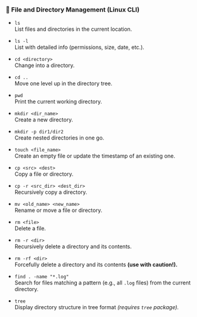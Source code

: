 ### 📁 File and Directory Management (Linux CLI)

- `ls`  
  List files and directories in the current location.

- `ls -l`  
  List with detailed info (permissions, size, date, etc.).

- `cd <directory>`  
  Change into a directory.

- `cd ..`  
  Move one level up in the directory tree.

- `pwd`  
  Print the current working directory.

- `mkdir <dir_name>`  
  Create a new directory.

- `mkdir -p dir1/dir2`  
  Create nested directories in one go.

- `touch <file_name>`  
  Create an empty file or update the timestamp of an existing one.

- `cp <src> <dest>`  
  Copy a file or directory.

- `cp -r <src_dir> <dest_dir>`  
  Recursively copy a directory.

- `mv <old_name> <new_name>`  
  Rename or move a file or directory.

- `rm <file>`  
  Delete a file.

- `rm -r <dir>`  
  Recursively delete a directory and its contents.

- `rm -rf <dir>`  
  Forcefully delete a directory and its contents **(use with caution!).**

- `find . -name "*.log"`  
  Search for files matching a pattern (e.g., all `.log` files) from the current directory.

- `tree`  
  Display directory structure in tree format *(requires `tree` package).*
